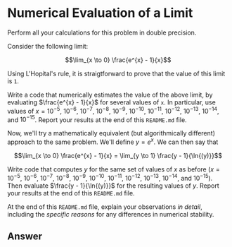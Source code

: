 # Numerical Evaluation of a Limit

Perform all your calculations for this problem in double precision.

Consider the following limit:

$$\lim_{x \to 0} \frac{e^{x} - 1}{x}$$

Using L'Hopital's rule, it is straigtforward to prove that the value of this limit is `1`.

Write a code that numerically estimates the value of the above limit, by evaluating $\frac{e^{x} - 1}{x}$ for several values of `x`.
In particular, use values of $x = 10^{-5}$, $10^{-6}$, $10^{-7}$, $10^{-8}$, $10^{-9}$, $10^{-10}$, $10^{-11}$, $10^{-12}$, $10^{-13}$, $10^{-14}$, and $10^{-15}$.
Report your results at the end of this `README.md` file.

Now, we'll try a mathematically equivalent (but algorithmically different) approach to the same problem.
We'll define $y = e^{x}$.
We can then say that 

$$\lim_{x \to 0} \frac{e^{x} - 1}{x} = \lim_{y \to 1} \frac{y - 1}{\ln{(y)}}$$

Write code that computes $y$ for the same set of values of $x$ as before ($x = 10^{-5}$, $10^{-6}$, $10^{-7}$, $10^{-8}$, $10^{-9}$, $10^{-10}$, $10^{-11}$, $10^{-12}$, $10^{-13}$, $10^{-14}$, and $10^{-15}$).
Then evaluate $\frac{y - 1}{\ln{(y)}}$ for the resulting values of $y$.
Report your results at the end of this `README.md` file.

At the end of this `README.md` file, explain your observations *in detail*, including the *specific reasons* for any differences in numerical stability.

## Answer
